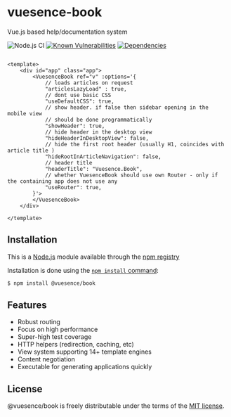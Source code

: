 # vuesence-book

Vue.js based help/documentation system

![Node.js CI](https://github.com/altrusl/vuesence-book/workflows/Node.js%20CI/badge.svg)
[![Known Vulnerabilities](https://snyk.io/test/github/altrusl/vuesence-book/badge.svg)](https://snyk.io/test/github/altrusl/vuesence-book)
[![Dependencies](https://david-dm.org/altrusl/vuesence-book.svg)](https://david-dm.org/altrusl/vuesence-book.svg)

```vue

<template>
	<div id="app" class="app">
		<VuesenceBook ref="v" :options='{
			// loads articles on request
			"articlesLazyLoad" : true,
			// dont use basic CSS
			"useDefaultCSS": true,
			// show header. if false then sidebar opening in the mobile view
			// should be done programmatically
			"showHeader": true,
			// hide header in the desktop view
			"hideHeaderInDesktopView": false,
			// hide the first root header (usually H1, coincides with article title )
			"hideRootInArticleNavigation": false,
			// header title
			"headerTitle": "Vuesence.Book",
			// whether VuesenceBook should use own Router - only if the containing app does not use any			
			"useRouter": true,
		}'>
		</VuesenceBook>
	</div>
	
</template>

```


## Installation

This is a [Node.js](https://nodejs.org/en/) module available through the
[npm registry](https://www.npmjs.com/)

Installation is done using the
[`npm install` command](https://docs.npmjs.com/getting-started/installing-npm-packages-locally):

```bash
$ npm install @vuesence/book
```


## Features

  * Robust routing
  * Focus on high performance
  * Super-high test coverage
  * HTTP helpers (redirection, caching, etc)
  * View system supporting 14+ template engines
  * Content negotiation
  * Executable for generating applications quickly


## License

@vuesence/book is freely distributable under the terms of the [MIT license](LICENSE).